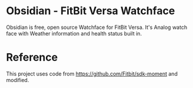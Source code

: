 # Obsidian - FitBit Versa Watchface

Obsidian is free, open source Watchface for FitBit Versa. It's Analog watch face with Weather information and health status built in.

# Reference

This project uses code from https://github.com/Fitbit/sdk-moment and modified.